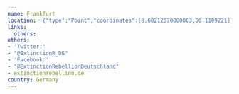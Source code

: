 ```yaml
---
name: Frankfurt
location: '{"type":"Point","coordinates":[8.68212670000003,50.1109221]}'
links:
  others: 
others:
- 'Twitter:'
- "@ExtinctionR_DE"
- 'Facebook:'
- "@ExtinctionRebellionDeutschland"
- extinctionrebellion.de
country: Germany
---
```

